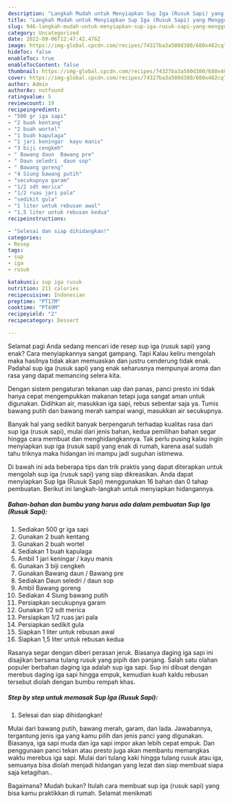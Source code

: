 ```yaml
---
description: "Langkah Mudah untuk Menyiapkan Sup Iga (Rusuk Sapi) yang Menggugah Selera, Buat Buka Puasa Enak"
title: "Langkah Mudah untuk Menyiapkan Sup Iga (Rusuk Sapi) yang Menggugah Selera, Buat Buka Puasa Enak"
slug: 946-langkah-mudah-untuk-menyiapkan-sup-iga-rusuk-sapi-yang-menggugah-selera-buat-buka-puasa-enak
category: Uncategorized
date: 2022-09-06T12:47:42.476Z
image: https://img-global.cpcdn.com/recipes/74327ba3a580d380/680x482cq70/sup-iga-rusuk-sapi-foto-resep-utama.jpg
hideToc: false
enableToc: true
enableTocContent: false
thumbnail: https://img-global.cpcdn.com/recipes/74327ba3a580d380/680x482cq70/sup-iga-rusuk-sapi-foto-resep-utama.jpg
cover: https://img-global.cpcdn.com/recipes/74327ba3a580d380/680x482cq70/sup-iga-rusuk-sapi-foto-resep-utama.jpg
author: Admin
authorAv: notfound
ratingvalue: 5
reviewcount: 19
recipeingredient:
- "500 gr iga sapi"
- "2 buah kentang"
- "2 buah wortel"
- "1 buah kapulaga"
- "1 jari keningar  kayu manis"
- "3 biji cengkeh"
- " Bawang daun  Bawang pre"
- " Daun seledri  daun sop"
- " Bawang goreng"
- "4 Siung bawang putih"
- "secukupnya garam"
- "1/2 sdt merica"
- "1/2 ruas jari pala"
- "sedikit gula"
- "1 liter untuk rebusan awal"
- "1,5 liter untuk rebusan kedua"
recipeinstructions:

- "Selesai dan siap dihidangkan!"
categories:
- Resep
tags:
- sup
- iga
- rusuk

katakunci: sup iga rusuk 
nutrition: 211 calories
recipecuisine: Indonesian
preptime: "PT17M"
cooktime: "PT49M"
recipeyield: "2"
recipecategory: Dessert

---
```



Selamat pagi Anda sedang mencari ide resep sup iga (rusuk sapi) yang enak? Cara menyiapkannya sangat gampang. Tapi Kalau keliru mengolah maka hasilnya tidak akan memuaskan dan justru cenderung tidak enak. Padahal sup iga (rusuk sapi) yang enak seharusnya mempunyai aroma dan rasa yang dapat memancing selera kita.


Dengan sistem pengaturan tekanan uap dan panas, panci presto ini tidak hanya cepat mengempukkan makanan tetapi juga sangat aman untuk digunakan. Didihkan air, masukkan iga sapi, rebus sebentar saja ya. Tumis bawang putih dan bawang merah sampai wangi, masukkan air secukupnya.

Banyak hal yang sedikit banyak berpengaruh terhadap kualitas rasa dari sup iga (rusuk sapi), mulai dari jenis bahan, kedua pemilihan bahan segar hingga cara membuat dan menghidangkannya. Tak perlu pusing kalau ingin menyiapkan sup iga (rusuk sapi) yang enak di rumah, karena asal sudah tahu triknya maka hidangan ini mampu jadi suguhan istimewa.


Di bawah ini ada beberapa tips dan trik praktis yang dapat diterapkan untuk mengolah sup iga (rusuk sapi) yang siap dikreasikan. Anda dapat menyiapkan Sup Iga (Rusuk Sapi) menggunakan 16 bahan dan 0 tahap pembuatan. Berikut ini langkah-langkah untuk menyiapkan hidangannya.

<!--inarticleads1-->

##### Bahan-bahan dan bumbu yang harus ada dalam pembuatan Sup Iga (Rusuk Sapi):

1. Sediakan 500 gr iga sapi
1. Gunakan 2 buah kentang
1. Gunakan 2 buah wortel
1. Sediakan 1 buah kapulaga
1. Ambil 1 jari keningar / kayu manis
1. Gunakan 3 biji cengkeh
1. Gunakan  Bawang daun / Bawang pre
1. Sediakan  Daun seledri / daun sop
1. Ambil  Bawang goreng
1. Sediakan 4 Siung bawang putih
1. Persiapkan secukupnya garam
1. Gunakan 1/2 sdt merica
1. Persiapkan 1/2 ruas jari pala
1. Persiapkan sedikit gula
1. Siapkan 1 liter untuk rebusan awal
1. Siapkan 1,5 liter untuk rebusan kedua


Rasanya segar dengan diberi perasan jeruk. Biasanya daging iga sapi ini disajikan bersama tulang rusuk yang pipih dan panjang. Salah satu olahan populer berbahan daging iga adalah sup iga sapi. Sup ini dibuat dengan merebus daging iga sapi hingga empuk, kemudian kuah kaldu rebusan tersebut diolah dengan bumbu rempah khas. 

<!--inarticleads2-->

##### Step by step untuk memasak Sup Iga (Rusuk Sapi):


1. Selesai dan siap dihidangkan!

Mulai dari bawang putih, bawang merah, garam, dan lada. Jawabannya, tergantung jenis iga yang kamu pilih dan jenis panci yang digunakan. Biasanya, iga sapi muda dan iga sapi impor akan lebih cepat empuk. Dan penggunaan panci tekan atau presto juga akan membantu memangkas waktu merebus iga sapi. Mulai dari tulang kaki hingga tulang rusuk atau iga, semuanya bisa diolah menjadi hidangan yang lezat dan siap membuat siapa saja ketagihan.. 

Bagaimana? Mudah bukan? Itulah cara membuat sup iga (rusuk sapi) yang bisa kamu praktikkan di rumah. Selamat menikmati

